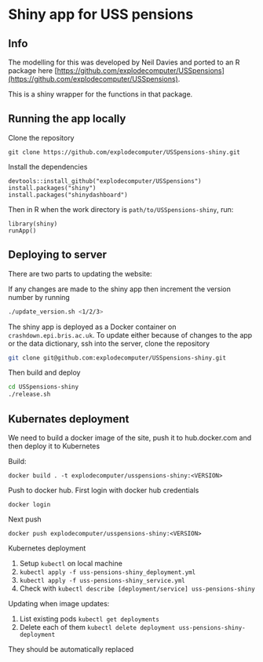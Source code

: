 # Shiny app for USS pensions

## Info

The modelling for this was developed by Neil Davies and ported to an R package here [https://github.com/explodecomputer/USSpensions](https://github.com/explodecomputer/USSpensions).

This is a shiny wrapper for the functions in that package.


## Running the app locally

Clone the repository

```
git clone https://github.com/explodecomputer/USSpensions-shiny.git
```

Install the dependencies

```
devtools::install_github("explodecomputer/USSpensions")
install.packages("shiny")
install.packages("shinydashboard")
```

Then in R when the work directory is `path/to/USSpensions-shiny`, run:

```
library(shiny)
runApp()
```

## Deploying to server

There are two parts to updating the website:

If any changes are made to the shiny app then increment the version number by running

```bash
./update_version.sh <1/2/3>
```

The shiny app is deployed as a Docker container on `crashdown.epi.bris.ac.uk`. To update either because of changes to the app or the data dictionary, ssh into the server, clone the repository

```bash
git clone git@github.com:explodecomputer/USSpensions-shiny.git
```

Then build and deploy

```bash
cd USSpensions-shiny
./release.sh
```

## Kubernates deployment

We need to build a docker image of the site, push it to hub.docker.com and then deploy it to Kubernetes

Build:

```
docker build . -t explodecomputer/usspensions-shiny:<VERSION>
```

Push to docker hub. First login with docker hub credentials

```
docker login
```

Next push

```
docker push explodecomputer/usspensions-shiny:<VERSION>
```

Kubernetes deployment

1. Setup `kubectl` on local machine
2. `kubectl apply -f uss-pensions-shiny_deployment.yml`
3. `kubectl apply -f uss-pensions-shiny_service.yml`
4. Check with `kubectl describe [deployment/service] uss-pensions-shiny`

Updating when image updates:

1. List existing pods `kubectl get deployments`
2. Delete each of them `kubectl delete deployment uss-pensions-shiny-deployment`

They should be automatically replaced

